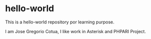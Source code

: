 # hello-world
This is a hello-world repository por learning purpose.

I am Jose Gregorio Cotua, I like work in Asterisk and PHPARI Project.
